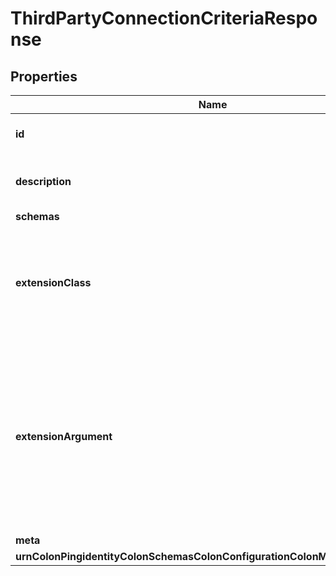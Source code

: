 

# ThirdPartyConnectionCriteriaResponse


## Properties

| Name | Type | Description | Notes |
|------------ | ------------- | ------------- | -------------|
|**id** | **String** | Name of the Connection Criteria |  |
|**description** | **String** | A description for this Connection Criteria |  [optional] |
|**schemas** | **List&lt;EnumthirdPartyConnectionCriteriaSchemaUrn&gt;** |  |  |
|**extensionClass** | **String** | The fully-qualified name of the Java class providing the logic for the Third Party Connection Criteria. |  |
|**extensionArgument** | **List&lt;String&gt;** | The set of arguments used to customize the behavior for the Third Party Connection Criteria. Each configuration property should be given in the form &#39;name&#x3D;value&#39;. |  [optional] |
|**meta** | [**MetaMeta**](MetaMeta.md) |  |  [optional] |
|**urnColonPingidentityColonSchemasColonConfigurationColonMessagesColon20** | [**MetaUrnPingidentitySchemasConfigurationMessages20**](MetaUrnPingidentitySchemasConfigurationMessages20.md) |  |  [optional] |



